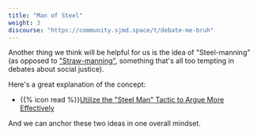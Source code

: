 ```yaml
---
title: "Man of Steel"
weight: 3
discourse: "https://community.sjmd.space/t/debate-me-bruh"
---
```


Another thing we think will be helpful for us is the idea of "Steel-manning" (as opposed to ["Straw-manning"](https://en.wikipedia.org/wiki/Straw_man), something that's all too tempting in debates about social justice).

Here's a great explanation of the concept:

- {{% icon read %}}[Utilize the "Steel Man" Tactic to Argue More Effectively](https://lifehacker.com/utilize-the-steel-man-tactic-to-argue-more-effectivel-1632402742)

And we can anchor these two ideas in one overall mindset.
